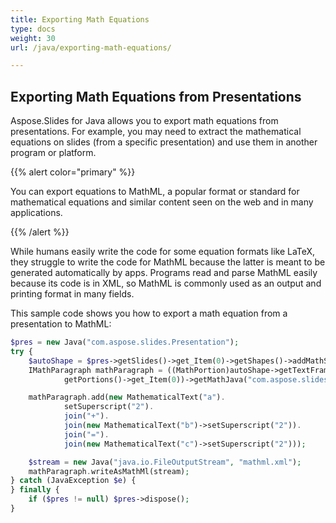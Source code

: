 ```yaml
---
title: Exporting Math Equations
type: docs
weight: 30
url: /java/exporting-math-equations/

---
```


## Exporting Math Equations from Presentations

Aspose.Slides for Java allows you to export math equations from presentations. For example, you may need to extract the mathematical equations on slides (from a specific presentation) and use them in another program or platform. 

{{% alert color="primary" %}} 

You can export equations to MathML, a popular format or standard for mathematical equations and similar content seen on the web and in many applications. 

{{% /alert %}}

While humans easily write the code for some equation formats like LaTeX, they struggle to write the code for MathML because the latter is meant to be generated automatically by apps. Programs read and parse MathML easily because its code is in XML, so MathML is commonly used as an output and printing format in many fields. 

This sample code shows you how to export a math equation from a presentation to MathML:

```php
$pres = new Java("com.aspose.slides.Presentation");
try {
    $autoShape = $pres->getSlides()->get_Item(0)->getShapes()->addMathShape(0, 0, 500, 50);
    IMathParagraph mathParagraph = ((MathPortion)autoShape->getTextFrame()->getParagraphs()->get_Item(0).
            getPortions()->get_Item(0))->getMathJava("com.aspose.slides.Paragraph");

    mathParagraph.add(new MathematicalText("a").
            setSuperscript("2").
            join("+").
            join(new MathematicalText("b")->setSuperscript("2")).
            join("=").
            join(new MathematicalText("c")->setSuperscript("2")));

    $stream = new Java("java.io.FileOutputStream", "mathml.xml");
    mathParagraph.writeAsMathMl(stream);
} catch (JavaException $e) {
} finally {
    if ($pres != null) $pres->dispose();
}
```

